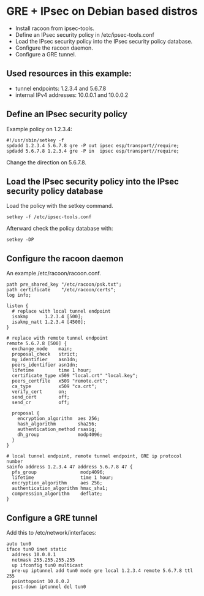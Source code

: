# GRE + IPsec on Debian based distros

* Install racoon from ipsec-tools.
* Define an IPsec security policy in /etc/ipsec-tools.conf
* Load the IPsec security policy into the IPsec security policy database.
* Configure the racoon daemon.
* Configure a GRE tunnel.

## Used resources in this example:
* tunnel endpoints: 1.2.3.4 and 5.6.7.8
* internal IPv4 addresses: 10.0.0.1 and 10.0.0.2

## Define an IPsec security policy
Example policy on 1.2.3.4:
```
#!/usr/sbin/setkey -f
spdadd 1.2.3.4 5.6.7.8 gre -P out ipsec esp/transport//require;
spdadd 5.6.7.8 1.2.3.4 gre -P in  ipsec esp/transport//require;
```
Change the direction on 5.6.7.8.

## Load the IPsec security policy into the IPsec security policy database
Load the policy with the setkey command.
```
setkey -f /etc/ipsec-tools.conf
```
Afterward check the policy database with:
```
setkey -DP
```

## Configure the racoon daemon
An example /etc/racoon/racoon.conf.
```
path pre_shared_key "/etc/racoon/psk.txt";
path certificate    "/etc/racoon/certs";
log info;

listen {
  # replace with local tunnel endpoint
  isakmp      1.2.3.4 [500];
  isakmp_natt 1.2.3.4 [4500];
}

# replace with remote tunnel endpoint
remote 5.6.7.8 [500] {
  exchange_mode    main;
  proposal_check   strict;
  my_identifier    asn1dn;
  peers_identifier asn1dn;
  lifetime         time 1 hour;
  certificate_type x509 "local.crt" "local.key";
  peers_certfile   x509 "remote.crt";
  ca_type          x509 "ca.crt";
  verify_cert      on;
  send_cert        off;
  send_cr          off;
  
  proposal {
    encryption_algorithm  aes 256;
    hash_algorithm        sha256;
    authentication_method rsasig;
    dh_group              modp4096;
  }
}

# local tunnel endpoint, remote tunnel endpoint, GRE ip protocol number
sainfo address 1.2.3.4 47 address 5.6.7.8 47 {
  pfs_group                modp4096;
  lifetime                 time 1 hour;
  encryption_algorithm     aes 256;
  authentication_algorithm hmac_sha1;
  compression_algorithm    deflate;
}
```

## Configure a GRE tunnel
Add this to /etc/network/interfaces:
```
auto tun0
iface tun0 inet static
  address 10.0.0.1
  netmask 255.255.255.255
  up ifconfig tun0 multicast
  pre-up iptunnel add tun0 mode gre local 1.2.3.4 remote 5.6.7.8 ttl 255
  pointtopoint 10.0.0.2
  post-down iptunnel del tun0
```
